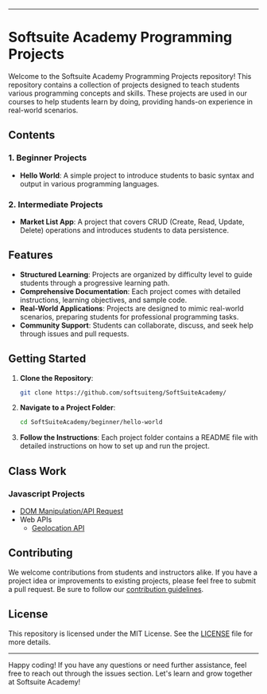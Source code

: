 
---

# Softsuite Academy Programming Projects

Welcome to the Softsuite Academy Programming Projects repository! This repository contains a collection of projects designed to teach students various programming concepts and skills. These projects are used in our courses to help students learn by doing, providing hands-on experience in real-world scenarios.

## Contents

### 1. **Beginner Projects**

- **Hello World**: A simple project to introduce students to basic syntax and output in various programming languages.

### 2. **Intermediate Projects**

- **Market List App**: A project that covers CRUD (Create, Read, Update, Delete) operations and introduces students to data persistence.

## Features

- **Structured Learning**: Projects are organized by difficulty level to guide students through a progressive learning path.
- **Comprehensive Documentation**: Each project comes with detailed instructions, learning objectives, and sample code.
- **Real-World Applications**: Projects are designed to mimic real-world scenarios, preparing students for professional programming tasks.
- **Community Support**: Students can collaborate, discuss, and seek help through issues and pull requests.

## Getting Started

1. **Clone the Repository**:

   ```sh
   git clone https://github.com/softsuiteng/SoftSuiteAcademy/
   ```

2. **Navigate to a Project Folder**:

   ```sh
   cd SoftSuiteAcademy/beginner/hello-world
   ```

3. **Follow the Instructions**: Each project folder contains a README file with detailed instructions on how to set up and run the project.

## Class Work

### Javascript Projects

- [DOM Manipulation/API Request](https://softsuiteng.github.io/SoftSuiteAcademy/js/dom/)
- Web APIs
  - [Geolocation API](https://softsuiteng.github.io/SoftSuiteAcademy/js/web-apis/geolocation/)

## Contributing

We welcome contributions from students and instructors alike. If you have a project idea or improvements to existing projects, please feel free to submit a pull request. Be sure to follow our [contribution guidelines](CONTRIBUTING.md).

## License

This repository is licensed under the MIT License. See the [LICENSE](LICENSE) file for more details.

---

Happy coding! If you have any questions or need further assistance, feel free to reach out through the issues section. Let's learn and grow together at Softsuite Academy!
